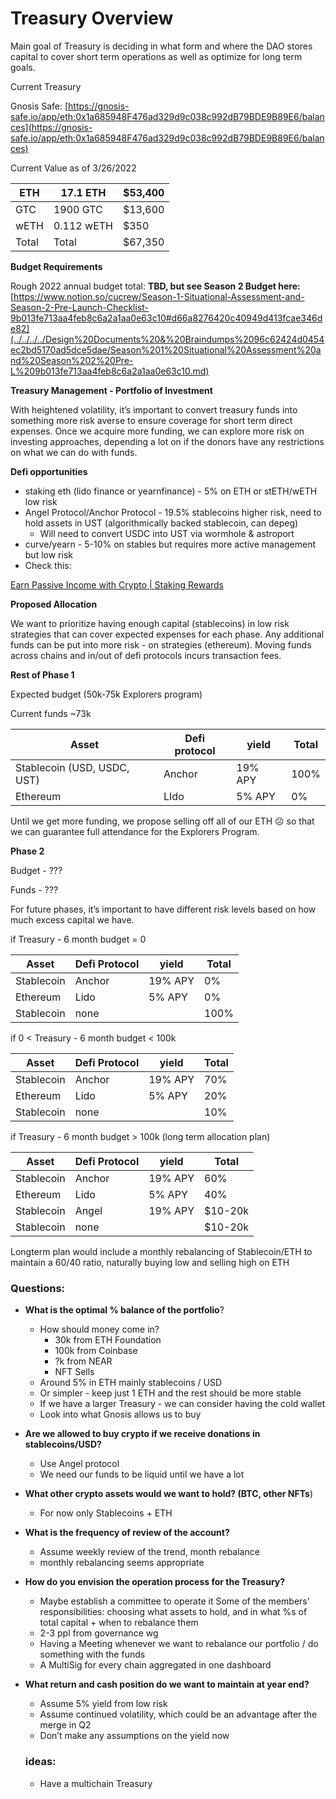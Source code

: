 # Treasury Overview

Main goal of Treasury is deciding in what form and where the DAO stores capital to cover short term operations as well as optimize for long term goals.

Current Treasury

Gnosis Safe: [https://gnosis-safe.io/app/eth:0x1a685948F476ad329d9c038c992dB79BDE9B89E6/balances](https://gnosis-safe.io/app/eth:0x1a685948F476ad329d9c038c992dB79BDE9B89E6/balances)

Current Value as of 3/26/2022

| ETH | 17.1 ETH | $53,400 |
| --- | --- | --- |
| GTC | 1900 GTC | $13,600 |
| wETH | 0.112 wETH | $350 |
| Total | Total |  $67,350 |

**Budget Requirements**

Rough 2022 annual budget total: **TBD, but see Season 2 Budget here:** [https://www.notion.so/cucrew/Season-1-Situational-Assessment-and-Season-2-Pre-Launch-Checklist-9b013fe713aa4feb8c6a2a1aa0e63c10#d66a8276420c40949d413fcae346de82](../../../../Design%20Documents%20&%20Braindumps%2096c62424d0454ec2bd5170ad5dce5dae/Season%201%20Situational%20Assessment%20and%20Season%202%20Pre-L%209b013fe713aa4feb8c6a2a1aa0e63c10.md)

**Treasury Management - Portfolio of Investment**

With heightened volatility, it’s important to convert treasury funds into something more risk averse to ensure coverage for short term direct expenses. Once we acquire more funding, we can explore more risk on investing approaches, depending a lot on if the donors have any restrictions on what we can do with funds. 

**Defi opportunities**

- staking eth (lido finance or yearnfinance) - 5% on ETH or stETH/wETH low risk
- Angel Protocol/Anchor Protocol - 19.5% stablecoins higher risk, need to hold assets in UST (algorithmically backed stablecoin, can depeg)
    - Will need to convert USDC into UST via wormhole & astroport
- curve/yearn - 5-10% on stables but requires more active management but low risk
- Check this:

[Earn Passive Income with Crypto | Staking Rewards](https://www.stakingrewards.com/)

**Proposed Allocation**

We want to prioritize having enough capital (stablecoins) in low risk strategies that can cover expected expenses for each phase. Any additional funds can be put into more risk - on strategies (ethereum). Moving funds across chains and in/out of defi protocols incurs transaction fees.

**Rest of Phase 1**

Expected budget (50k-75k Explorers program)

Current funds ~73k

| Asset | Defi protocol | yield | Total |
| --- | --- | --- | --- |
| Stablecoin (USD, USDC, UST) | Anchor | 19% APY | 100% |
| Ethereum | LIdo | 5% APY | 0% |

Until we get more funding, we propose selling off all of our ETH ☹️ so that we can guarantee full attendance for the Explorers Program.

**Phase 2**

Budget - ???

Funds - ???

For future phases, it’s important to have different risk levels based on how much excess capital we have. 

if Treasury - 6 month budget = 0

| Asset | Defi Protocol | yield | Total |
| --- | --- | --- | --- |
| Stablecoin | Anchor | 19% APY | 0% |
| Ethereum | Lido | 5% APY | 0% |
| Stablecoin | none |  | 100% |

if 0 < Treasury - 6 month budget < 100k

| Asset | Defi Protocol | yield | Total |
| --- | --- | --- | --- |
| Stablecoin | Anchor | 19% APY | 70% |
| Ethereum | Lido | 5% APY | 20% |
| Stablecoin | none |  | 10% |

if Treasury - 6 month budget > 100k (long term allocation plan) 

| Asset | Defi Protocol | yield | Total |
| --- | --- | --- | --- |
| Stablecoin | Anchor | 19% APY | 60% |
| Ethereum | Lido | 5% APY | 40% |
| Stablecoin | Angel | 19% APY | $10-20k |
| Stablecoin | none |  | $10-20k |

Longterm plan would include a monthly rebalancing of Stablecoin/ETH to maintain a 60/40 ratio, naturally buying low and selling high on ETH

### **Questions:**

- **What is the optimal % balance of the portfolio**?
    - How should money come in?
        - 30k from ETH Foundation
        - 100k from Coinbase
        - ?k from NEAR
        - NFT Sells
    - Around 5% in ETH mainly stablecoins / USD
    - Or simpler - keep just 1 ETH and the rest should be more stable
    - If we have a larger Treasury - we can consider having the cold wallet
    - Look into what Gnosis allows us to buy
- **Are we allowed to buy crypto if we receive donations in stablecoins/USD?**
    - Use Angel protocol
    - We need our funds to be liquid until we have a lot
- **What other crypto assets would we want to hold? (BTC, other NFTs**)
    - For now only Stablecoins + ETH
- **What is the frequency of review of the account?**
    - Assume weekly review of the trend, month rebalance
    - monthly rebalancing seems appropriate
- **How do you envision the operation process for the Treasury?**
    - Maybe establish a committee to operate it
    Some of the members’ responsibilities: choosing what assets to hold, and in what %s of total capital + when to rebalance them
    - 2-3 ppl from governance wg
    - Having a Meeting whenever we want to rebalance our portfolio / do something with the funds
    - A MultiSig for every chain aggregated in one dashboard
- **What return and cash position do we want to maintain at year end?**
    - Assume 5% yield from low risk
    - Assume continued volatility, which could be an advantage after the merge in Q2
    - Don’t make any assumptions on the yield now
    
    ### ideas:
    
    - Have a multichain Treasury